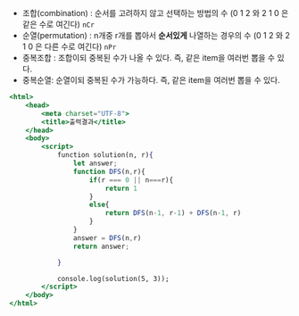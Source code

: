 
- 조합(combination) : 순서를 고려하지 않고 선택하는 방법의 수 (0 1 2 와 2 1 0 은 같은 수로 여긴다) `nCr`
- 순열(permutation) : n개중 r개를 뽑아서 **순서있게** 나열하는 경우의 수 (0 1 2 와 2 1 0 은 다른 수로 여긴다) `nPr`
- 중복조합 : 조합이되 중복된 수가 나올 수 있다. 즉, 같은 item을 여러번 뽑을 수 있다.
- 중복순열: 순열이되 중복된 수가 가능하다. 즉, 같은 item을 여러번 뽑을 수 있다.
```jsx
<html>
    <head>
        <meta charset="UTF-8">
        <title>출력결과</title>
    </head>
    <body>
        <script>
            function solution(n, r){         
                let answer;
                function DFS(n,r){
                    if(r === 0 || n===r){
                        return 1
                    }
                    else{
                        return DFS(n-1, r-1) + DFS(n-1, r)
                    }
                }
                answer = DFS(n,r)
                return answer;

            }

            console.log(solution(5, 3));
        </script>
    </body>
</html>
```
